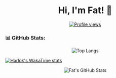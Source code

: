 <h1 align="center">Hi, I'm Fat! 👋</h1>

<p align="center">
  <a href="https://github.com/dante4rt"><img src="https://komarev.com/ghpvc/?username=phat-kafi&style=flat-square" alt="Profile views"/></a>
</p>

### 📊 GitHub Stats:

<p align="center">
  <img src="https://github-readme-stats.vercel.app/api/top-langs/?username=phat-kafi&theme=algolia&layout=compact" alt="Top Langs"/>
</p>

[![Harlok's WakaTime stats](https://github-readme-stats.vercel.app/api/wakatime?username=phat-kafi)](https://github.com/anuraghazra/github-readme-stats)

<p align="center">
  <img src="https://github-readme-stats.vercel.app/api?username=phat-kafi&show_icons=true&theme=algolia" alt="Fat's GitHub Stats"/>
</p>
